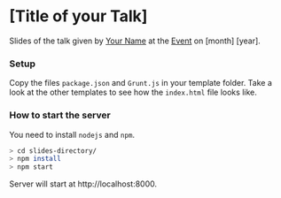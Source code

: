 [Title of your Talk]
====================

Slides of the talk given by [Your Name](https://github.com/username) at the [Event](https://www.meetup.com/Tokyo-Scala-Developers/) on [month] [year].

### Setup

Copy the files `package.json` and `Grunt.js` in your template folder. Take a look at the other templates to see how the `index.html` file looks like.

### How to start the server

You need to install `nodejs` and `npm`.

```bash
> cd slides-directory/
> npm install
> npm start
```

Server will start at http://localhost:8000.
